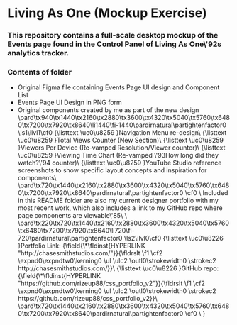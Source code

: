 <h1>Living As One (Mockup Exercise)</h1>
<p>
<h3>This repository contains a full-scale desktop mockup of the Events page found in the Control Panel of Living As One\'92s analytics tracker.</h2>

<h3>Contents of folder</h3>
<ul>
  <li>Original Figma file containing Events Page UI design and Component List</li>
  <li>Events Page UI Design in PNG form</li>
  <li>Original components created by me as part of the new design</li>
\pard\tx940\tx1440\tx2160\tx2880\tx3600\tx4320\tx5040\tx5760\tx6480\tx7200\tx7920\tx8640\li1440\fi-1440\pardirnatural\partightenfactor0
\ls1\ilvl1\cf0 {\listtext	\uc0\u8259 	}Navigation Menu re-design\
{\listtext	\uc0\u8259 	}Total Views Counter (New Section)\
{\listtext	\uc0\u8259 	}Viewers Per Device (Re-vamped Resolution/Viewer counter)\
{\listtext	\uc0\u8259 	}Viewing Time Chart (Re-vamped \'93How long did they watch?\'94 counter)\
{\listtext	\uc0\u8259 	}YouTube Studio reference screenshots to show specific layout concepts and inspiration for components\
\pard\tx720\tx1440\tx2160\tx2880\tx3600\tx4320\tx5040\tx5760\tx6480\tx7200\tx7920\tx8640\pardirnatural\partightenfactor0
\cf0 \
Included in this README folder are also my current designer portfolio with my most recent work, which also includes a link to my GitHub repo where page components are viewable\'85\
\
\pard\tx220\tx720\tx1440\tx2160\tx2880\tx3600\tx4320\tx5040\tx5760\tx6480\tx7200\tx7920\tx8640\li720\fi-720\pardirnatural\partightenfactor0
\ls2\ilvl0\cf0 {\listtext	\uc0\u8226 	}Portfolio Link: {\field{\*\fldinst{HYPERLINK "http://chasesmithstudios.com/"}}{\fldrslt 
\f1 \cf2 \expnd0\expndtw0\kerning0
\ul \ulc2 \outl0\strokewidth0 \strokec2 http://chasesmithstudios.com/}}\
{\listtext	\uc0\u8226 	}GitHub repo: {\field{\*\fldinst{HYPERLINK "https://github.com/rizeup88/css_portfolio_v2"}}{\fldrslt 
\f1 \cf2 \expnd0\expndtw0\kerning0
\ul \ulc2 \outl0\strokewidth0 \strokec2 https://github.com/rizeup88/css_portfolio_v2}}\
\pard\tx720\tx1440\tx2160\tx2880\tx3600\tx4320\tx5040\tx5760\tx6480\tx7200\tx7920\tx8640\pardirnatural\partightenfactor0
\cf0 \
}
